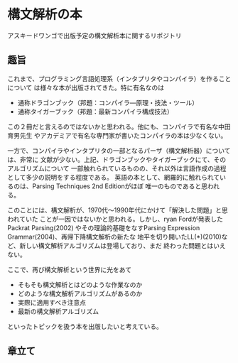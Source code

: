 # 構文解析の本
アスキードワンゴで出版予定の構文解析本に関するリポジトリ

## 趣旨

これまで、プログラミング言語処理系（インタプリタやコンパイラ）を作ることについて
は様々な本が出版されてきた。特に有名なのは

* 通称ドラゴンブック（邦題：コンパイラ―原理・技法・ツール）
* 通称タイガーブック（邦題：最新コンパイラ構成技法）

この２冊だと言えるのではないかと思われる。他にも、コンパイラで有名な中田育男先生
やアカデミアで有名な専門家が書いたコンパイラの本は少なくない。

一方で、コンパイラやインタプリタの一部となるパーザ（構文解析器）については、非常に
文献が少ない。上記、ドラゴンブックやタイガーブックにて、そのアルゴリズムについて
一部触れられているものの、それ以外は言語作成の過程として多少の説明をする程度である。
英語の本として、網羅的に触れられているのは、Parsing Techniques 2nd Editionがほぼ
唯一のものであると思われる。

このことには、構文解析が、1970代〜1990年代にかけて「解決した問題」と思われていた
ことが一因ではないかと思われる。しかし、ryan Fordが発表したPackrat Parsing(2002)
やその理論的基礎をなすParsing Expression Grammar(2004)、再帰下降構文解析の新たな
地平を切り開いたLL(*)(2010)など、新しい構文解析アルゴリズムは登場しており、まだ
終わった問題とはいえない。

ここで、再び構文解析という世界に光をあて

* そもそも構文解析とはどのような作業なのか
* どのような構文解析アルゴリズムがあるのか
* 実際に適用すべき注意点
* 最新の構文解析アルゴリズム

といったトピックを扱う本を出版したいと考えている。

## 章立て
